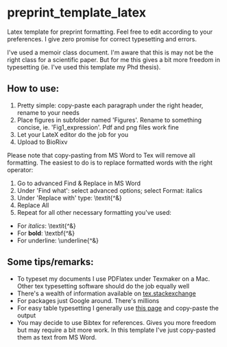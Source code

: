 # preprint_template_latex
Latex template for preprint formatting. Feel free to edit according to your preferences. I give zero promise for correct typesetting and errors.

I've used a memoir class document. I'm aware that this is may not be the right class for a scientific paper. But for me this gives a bit more freedom in typesetting (ie. I've used this template my Phd thesis). 

## How to use:
1. Pretty simple: copy-paste each paragraph under the right header, rename to your needs
2. Place figures in subfolder named 'Figures'. Rename to something concise, ie. 'Fig1_expression'. Pdf and png files work fine
3. Let your LateX editor do the job for you
4. Upload to BioRixv

Please note that copy-pasting from MS Word to Tex will remove all formatting. The easiest to do is to replace formatted words with the right operator:
1. Go to advanced Find & Replace in MS Word
2. Under 'Find what': select advanced options; select Format: italics
3. Under 'Replace with' type: \textit{^&}
4. Replace All
5. Repeat for all other necessary formatting you've used:

* For *italics*:   \textit{^&}
* For **bold**:  \textbf{^&}
* For underline:  \underline{^&}


## Some tips/remarks:
* To typeset my documents I use PDFlatex under Texmaker on a Mac. Other tex typesetting software should do the job equally well 
* There's a wealth of information available on [tex.stackexchange](https://tex.stackexchange.com/)
* For packages just Google around. There's millions
* For easy table typesetting I generally use [this page](https://www.tablesgenerator.com/) and copy-paste the output
* You may decide to use Bibtex for references. Gives you more freedom but may require a bit more work. In this template I've just copy-pasted them as text from MS Word.
